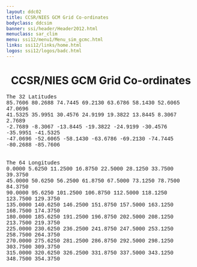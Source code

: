 ```yaml
---
layout: ddc02
title: CCSR/NIES GCM Grid Co-ordinates
bodyclass: ddcsim
banner: ssi/header/Header2012.html
menuclass: sar_clim
menu: ssi12/menu1/Menu_sim_gcmc.html
links: ssi12/links/home.html
logos: ssi12/logos/badc.html
---
```

 <div id="pagetitle">
 <h1 align="center">CCSR/NIES GCM Grid Co-ordinates </h1>
 </div>
 <!-- End of Page Title Block -->
 
 
 <!-- Insert Grid Here -->
 <P><FONT FACE="Courier">The 32 Latitudes<BR>
 85.7606 80.2688 74.7445 69.2130 63.6786 58.1430 52.6065 47.0696<BR>
 41.5325 35.9951 30.4576 24.9199 19.3822 13.8445 8.3067 2.7689<BR>
 -2.7689 -8.3067 -13.8445 -19.3822 -24.9199 -30.4576 -35.9951 -41.5325<BR>
 -47.0696 -52.6065 -58.1430 -63.6786 -69.2130 -74.7445 -80.2688
 -85.7606<BR>
 <BR>
 <BR>
 The 64 Longitudes<BR>
 0.0000 5.6250 11.2500 16.8750 22.5000 28.1250 33.7500 39.3750<BR>
 45.0000 50.6250 56.2500 61.8750 67.5000 73.1250 78.7500 84.3750<BR>
 90.0000 95.6250 101.2500 106.8750 112.5000 118.1250 123.7500 129.3750<BR>
 135.0000 140.6250 146.2500 151.8750 157.5000 163.1250 168.7500
 174.3750<BR>
 180.0000 185.6250 191.2500 196.8750 202.5000 208.1250 213.7500
 219.3750<BR>
 225.0000 230.6250 236.2500 241.8750 247.5000 253.1250 258.7500
 264.3750<BR>
 270.0000 275.6250 281.2500 286.8750 292.5000 298.1250 303.7500
 309.3750<BR>
 315.0000 320.6250 326.2500 331.8750 337.5000 343.1250 348.7500
 354.3750</FONT></P>
 
 <p>&nbsp;</p>
 
 
 
 <p></p>
 
 <!-- end of center column -->
